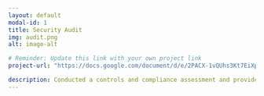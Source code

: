 ```yaml
---
layout: default
modal-id: 1
title: Security Audit
img: audit.png
alt: image-alt

# Reminder: Update this link with your own project link
project-url: "https://docs.google.com/document/d/e/2PACX-1vQUhs3Kt7EiXpKYKK7aQDWMtN-EbZqeAvT-x_5OlpkaSW93-ZChGi0tVloFNJvOWy6PBMylbUVqwqB4/pub"

description: Conducted a controls and compliance assessment and provided recommendations to company stakeholders to mitigate risks and avoid fines based on best practices for NIST CSF, PCI DSS, GDPR, SOC 1 & SOC 2.
---
```

